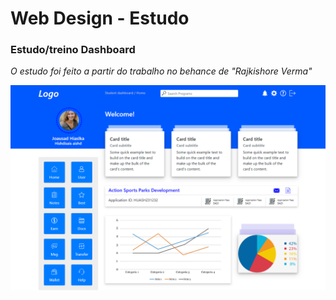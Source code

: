 # Web Design - Estudo
### Estudo/treino Dashboard
*O estudo foi feito a partir do trabalho no behance de "Rajkishore Verma"*

![](https://github.com/jenifferazevedo/J-Web-design-estudo/blob/master/site%20de%20estudo/estudo2/Dashboard%20Ui.png)
